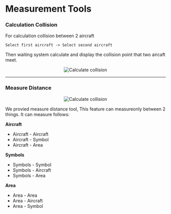 # Measurement Tools



### Calculation Collision

For calculation collision between 2 aircraft

``` Select first aircraft -> Select second aircraft ```

Then waiting system calculate and display the collision point that two aircaft meet.

<p align="center">
    <img src="data/helper/CalculateCollision.gif" alt="Calculate collision">
</p>

---

### Measure Distance

<p align="center">
    <img src="data/helper/MeasureDistance.gif" alt="Calculate collision">
</p>


We provied measure distance tool, This feature can measureonly between 2 things. It can measure follows:

**Aircraft**
- Aircraft - Aircraft
- Aircraft - Symbol
- Aircraft - Area


**Symbols**
- Symbols - Symbol
- Symbols - Aircraft
- Symbols - Area

**Area**
- Area - Area
- Area - Aircraft
- Area - Symbol

